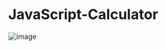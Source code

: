 # JavaScript-Calculator

![image](https://user-images.githubusercontent.com/11069028/153302287-b89ad582-b630-43b3-a353-064d87e273e6.png)

